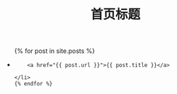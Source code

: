 ﻿---
layout: default
title: 首页标题
---
<ul class="posts">
	{% for post in site.posts %}
	<li>

		<a href="{{ post.url }}">{{ post.title }}</a>

	</li>
	{% endfor %}
</ul>